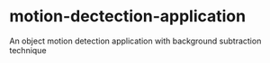 # motion-dectection-application
An object motion detection application with background subtraction technique
